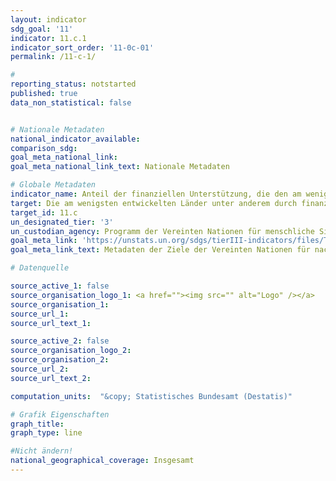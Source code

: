 ```yaml
---
layout: indicator
sdg_goal: '11'
indicator: 11.c.1
indicator_sort_order: '11-0c-01'
permalink: /11-c-1/

#
reporting_status: notstarted
published: true
data_non_statistical: false


# Nationale Metadaten
national_indicator_available:
comparison_sdg:
goal_meta_national_link:
goal_meta_national_link_text: Nationale Metadaten

# Globale Metadaten
indicator_name: Anteil der finanziellen Unterstützung, die den am wenigsten entwickelten Ländern für den Umbau zu und Neubau von nachhaltigen, widerstandsfähigen und ressourceneffizienten Gebäuden unter Verwendung lokaler Materialien bereitgestellt wird
target: Die am wenigsten entwickelten Länder unter anderem durch finanzielle und technische Hilfe beim Bau nachhaltiger und widerstandsfähiger Gebäude unter Nutzung einheimischer Materialien unterstützen
target_id: 11.c
un_designated_tier: '3'
un_custodian_agency: Programm der Vereinten Nationen für menschliche Siedlungen (UN-Habitat)
goal_meta_link: 'https://unstats.un.org/sdgs/tierIII-indicators/files/Tier3-11-c-01.pdf'
goal_meta_link_text: Metadaten der Ziele der Vereinten Nationen für nachhaltige Entwicklung

# Datenquelle

source_active_1: false
source_organisation_logo_1: <a href=""><img src="" alt="Logo" /></a>
source_organisation_1:
source_url_1:
source_url_text_1:

source_active_2: false
source_organisation_logo_2:
source_organisation_2:
source_url_2:
source_url_text_2:

computation_units:  "&copy; Statistisches Bundesamt (Destatis)"

# Grafik Eigenschaften
graph_title:
graph_type: line

#Nicht ändern!
national_geographical_coverage: Insgesamt
---
```


